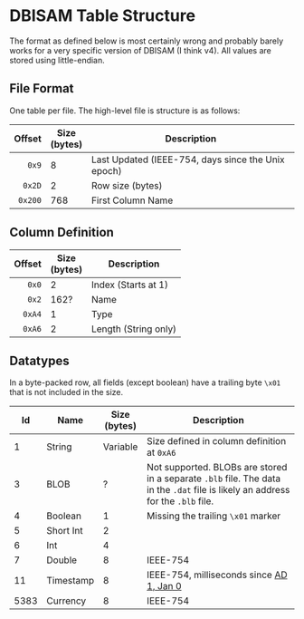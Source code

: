 DBISAM Table Structure
======================
The format as defined below is most certainly wrong and probably barely works for a very specific version of DBISAM (I think v4). All values are stored using little-endian.


File Format
-----------

One table per file. The high-level file is structure is as follows:

|  Offset  | Size<br>(bytes) | Description |
|  ------: | ---- | ------------------- |
|  `0x9`   | 8    | Last Updated (IEEE-754, days since the Unix epoch)
|  `0x2D`  | 2    | Row size (bytes)    |
|  `0x200` | 768  | First Column Name   |


Column Definition
-----------------

|  Offset  | Size<br>(bytes) | Description   |
|  ------: | ---- | --------------------- |
|  `0x0`   | 2    | Index (Starts at 1)   |
|  `0x2`   | 162? | Name                  |
|  `0xA4`  | 1    | Type                  |
|  `0xA6`  | 2    | Length (String only)  |


Datatypes
---------

In a byte-packed row, all fields (except boolean) have a trailing byte `\x01` that is not included in the size.

| Id | Name      | Size<br>(bytes) | Description   |
| -- | --------- | --- |----------------------- |
| 1  | String    | Variable | Size defined in column definition at `0xA6` |
| 3  | BLOB      | ? | Not supported. BLOBs are stored in a separate `.blb` file. The data in the `.dat` file is likely an address for the `.blb` file.  |
| 4  | Boolean   | 1 | Missing the trailing `\x01` marker |
| 5  | Short Int | 2 |           |
| 6  | Int       | 4 |           |
| 7  | Double    | 8 | IEEE-754  |
| 11 | Timestamp | 8 | IEEE-754, milliseconds since [AD 1, Jan 0](https://en.wikipedia.org/wiki/List_of_non-standard_dates#January_0) |
| 5383 | Currency | 8 | IEEE-754  |
